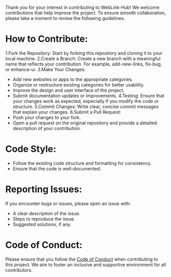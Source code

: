 Thank you for your interest in contributing to WebLink-Hub! We welcome contributions that help improve the project. To ensure smooth collaboration, please take a moment to review the following guidelines.

# How to Contribute:
1.Fork the Repository: Start by forking this repository and cloning it to your local machine.
2.Create a Branch: Create a new branch with a meaningful name that reflects your contribution. For example, add-new-links, fix-bug, or enhance-ui.
3.Make Your Changes:
  - Add new websites or apps to the appropriate categories.
  - Organize or restructure existing categories for better usability.
  - Improve the design and user interface of the project.
  - Submit documentation updates or improvements.
4.Testing: Ensure that your changes work as expected, especially if you modify the code or structure.
5.Commit Changes: Write clear, concise commit messages that explain your changes.
6.Submit a Pull Request:
  - Push your changes to your fork.
  - Open a pull request on the original repository and provide a detailed description of your contribution.
    
# Code Style:
  - Follow the existing code structure and formatting for consistency.
  - Ensure that the code is well-documented.
    
# Reporting Issues:
If you encounter bugs or issues, please open an issue with:
  - A clear description of the issue.
  - Steps to reproduce the issue.
  - Suggested solutions, if any.
    
# Code of Conduct:
Please ensure that you follow the [Code of Conduct](./CODE_OF_CONDUCT.md) when contributing to this project. We aim to foster an inclusive and supportive environment for all contributors.

